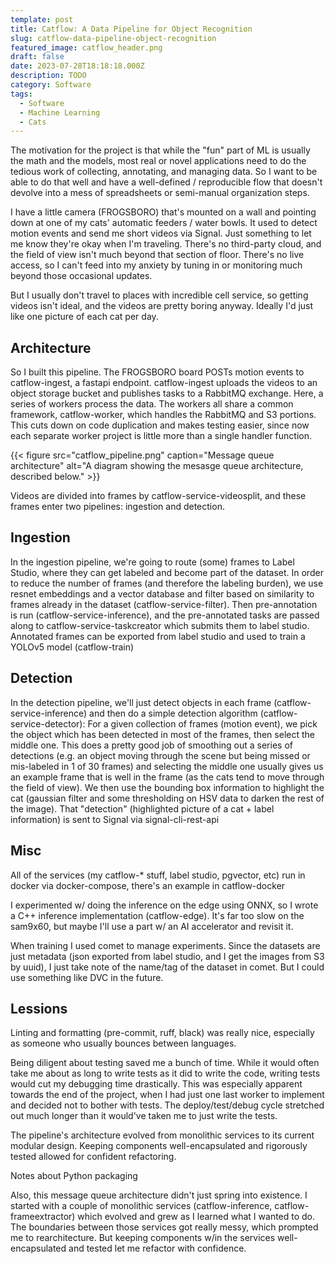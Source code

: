 ```yaml
---
template: post
title: Catflow: A Data Pipeline for Object Recognition
slug: catflow-data-pipeline-object-recognition
featured_image: catflow_header.png
draft: false
date: 2023-07-28T18:18:18.000Z
description: TODO
category: Software
tags:
  - Software
  - Machine Learning
  - Cats
---
```

The motivation for the project is that while the "fun" part of ML is usually the math and the models, most real or novel applications need to do the tedious work of collecting, annotating, and managing data. So I want to be able to do that well and have a well-defined / reproducible flow that doesn't devolve into a mess of spreadsheets or semi-manual organization steps.

I have a little camera (FROGSBORO) that's mounted on a wall and pointing down at one of my cats' automatic feeders / water bowls. It used to detect motion events and send me short videos via Signal. Just something to let me know they're okay when I'm traveling. There's no third-party cloud, and the field of view isn't much beyond that section of floor. There's no live access, so I can't feed into my anxiety by tuning in or monitoring much beyond those occasional updates.

But I usually don't travel to places with incredible cell service, so getting videos isn't ideal, and the videos are pretty boring anyway. Ideally I'd just like one picture of each cat per day.


## Architecture

So I built this pipeline. The FROGSBORO board POSTs motion events to catflow-ingest, a fastapi endpoint. catflow-ingest uploads the videos to an object storage bucket and publishes tasks to a RabbitMQ exchange. Here, a series of workers process the data. The workers all share a common framework, catflow-worker, which handles the RabbitMQ and S3 portions. This cuts down on code duplication and makes testing easier, since now each separate worker project is little more than a single handler function.

{{< figure src="catflow_pipeline.png" caption="Message queue architecture" alt="A diagram showing the mesasge queue architecture, described below." >}}

Videos are divided into frames by catflow-service-videosplit, and these frames enter two pipelines: ingestion and detection.

## Ingestion

In the ingestion pipeline, we're going to route (some) frames to Label Studio, where they can get labeled and become part of the dataset. In order to reduce the number of frames (and therefore the labeling burden), we use resnet embeddings and a vector database and filter based on similarity to frames already in the dataset (catflow-service-filter). Then pre-annotation is run (catflow-service-inference), and the pre-annotated tasks are passed along to catflow-service-taskcreator which submits them to label studio. Annotated frames can be exported from label studio and used to train a YOLOv5 model (catflow-train)

## Detection

In the detection pipeline, we'll just detect objects in each frame (catflow-service-inference) and then do a simple detection algorithm (catflow-service-detector): For a given collection of frames (motion event), we pick the object which has been detected in most of the frames, then select the middle one. This does a pretty good job of smoothing out a series of detections (e.g. an object moving through the scene but being missed or mis-labeled in 1 of 30 frames) and selecting the middle one usually gives us an example frame that is well in the frame (as the cats tend to move through the field of view). We then use the bounding box information to highlight the cat (gaussian filter and some thresholding on HSV data to darken the rest of the image). That "detection" (highlighted picture of a cat + label information) is sent to Signal via signal-cli-rest-api

## Misc

All of the services (my catflow-* stuff, label studio, pgvector, etc) run in docker via docker-compose, there's an example in catflow-docker

I experimented w/ doing the inference on the edge using ONNX, so I wrote a C++ inference implementation (catflow-edge). It's far too slow on the sam9x60, but maybe I'll use a part w/ an AI accelerator and revisit it.

When training I used comet to manage experiments. Since the datasets are just metadata (json exported from label studio, and I get the images from S3 by uuid), I just take note of the name/tag of the dataset in comet. But I could use something like DVC in the future.

## Lessions

Linting and formatting (pre-commit, ruff, black) was really nice, especially as someone who usually bounces between languages.

Being diligent about testing saved me a bunch of time. While it would often take me about as long to write tests as it did to write the code, writing tests would cut my debugging time drastically. This was especially apparent towards the end of the project, when I had just one last worker to implement and decided not to bother with tests. The deploy/test/debug cycle stretched out much longer than it would've taken me to just write the tests.


The pipeline's architecture evolved from monolithic services to its current modular design. Keeping components well-encapsulated and rigorously tested allowed for confident refactoring.

Notes about Python packaging

Also, this message queue architecture didn't just spring into existence. I started with a couple of monolithic services (catflow-inference, catflow-frameextractor) which evolved and grew as I learned what I wanted to do. The boundaries between those services got really messy, which prompted me to rearchitecture. But keeping components w/in the services well-encapsulated and tested let me refactor with confidence.

